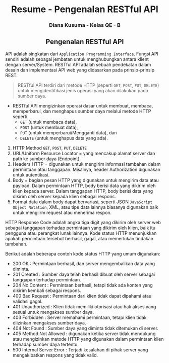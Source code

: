 <h1 align="center">Resume - Pengenalan RESTful API</h1>
<h3 align="center">Diana Kusuma - Kelas QE - B</h3>

<h2 align="center">Pengenalan RESTful API</h2>

API adalah singkatan dari `Application Programming Interface`. Fungsi API sendiri adalah sebagai jembatan untuk menghubungkan antara klient dengan server/System.
RESTful API adalah sebuah pendekatan dalam desain dan implementasi API web yang didasarkan pada prinsip-prinsip REST.
> RESTful API terdiri dari metode HTTP (seperti `GET`, `POST`, `PUT`, `DELETE`) untuk mengidentifikasi jenis operasi yang akan dilakukan pada sumber daya.
- RESTful API mengizinkan operasi dasar untuk membuat, membaca, memperbarui, dan menghapus sumber daya melalui metode HTTP seperti
  - `GET` (untuk membaca data),
  - `POST` (untuk membuat data),
  - `PUT` (untuk memperbarui/Mengganti data), dan
  - `DELETE` (untuk menghapus data yang ada).

1. HTTP Method `GET`, `POST`, `PUT`, `DELETE`
2. URL/Uniform Resource Locator = yang mencakup alamat server dan path ke sumber daya (Endpoint).
3. Headers HTTP = digunakan untuk mengirim informasi tambahan dalam permintaan atau tanggapan. Misalnya, header Authorization digunakan untuk autentikasi.
4. Body = bagian pesan HTTP yang digunakan untuk mengirim data atau payload. Dalam permintaan HTTP, body berisi data yang dikirim oleh klien kepada server. Dalam tanggapan HTTP, body berisi data yang dikirim oleh server kepada klien sebagai respons.
5. Format data dalam body dapat bervariasi, seperti JSON `JavaScript Object Notation`, XML, atau tipe data lainnya biasanya digunakan baik untuk mengiirm request atau menerima respon.

HTTP Response Code adalah angka tiga digit yang dikirim oleh server web sebagai tanggapan terhadap permintaan yang dikirim oleh klien, baik itu pengguna atau perangkat lunak lainnya. Kode status HTTP menunjukkan apakah permintaan tersebut berhasil, gagal, atau memerlukan tindakan tambahan.

Berikut adalah beberapa contoh kode status HTTP yang umum digunakan:
- 200 OK : Permintaan berhasil, dan server mengembalikan data yang diminta.
- 201 Created : Sumber daya telah berhasil dibuat oleh server sebagai tanggapan terhadap permintaan.
- 204 No Content : Permintaan berhasil, tetapi tidak ada konten yang dikirim kembali sebagai respons.
- 400 Bad Request : Permintaan dari klien tidak dapat dipahami atau validasi gagal.
-  401 Unauthorized : Klien tidak memiliki otorisasi atau hak akses yang sesuai untuk mengakses sumber daya.
-  403 Forbidden : Server memahami permintaan, tetapi klien tidak diizinkan mengakses sumber daya.
- 404 Not Found : Sumber daya yang diminta tidak ditemukan di server.
- 405 Method Not Allowed : digunakan ketika server tidak mendukung atau mengizinkan metode HTTP yang digunakan dalam permintaan klien terhadap sumber daya tertentu.
- 500 Internal Server Error : Terjadi kesalahan di pihak server yang mengakibatkan respons yang tidak valid.
